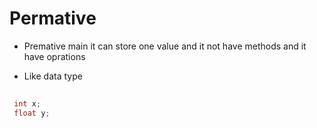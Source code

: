 # Permative 

 - Premative main it can store one value and it not have methods and it have oprations 

 - Like data type

 ```c++
  
  int x;
  float y;
  
 
 ````